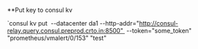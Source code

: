 
**Put key to consul kv

`consul kv put  --datacenter da1 --http-addr="http://consul-relay.query.consul.preprod.crto.in:8500"  --token="some_token" "prometheus/vmalert/0/153" "test"

